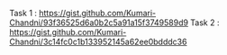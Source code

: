 Task 1 : https://gist.github.com/Kumari-Chandni/93f36525d6a0b2c5a91a15f3749589d9
Task 2 : https://gist.github.com/Kumari-Chandni/3c14fc0c1b133952145a62ee0bdddc36